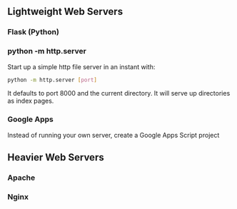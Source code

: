 ## Lightweight Web Servers

### Flask (Python)

### python -m http.server
Start up a simple http file server in an instant with:
```bash
python -m http.server [port]
```
It defaults to port 8000 and the current directory. It will serve up directories as index pages.

### Google Apps
Instead of running your own server, create a Google Apps Script project

## Heavier Web Servers

### Apache

### Nginx
<!--stackedit_data:
eyJoaXN0b3J5IjpbOTMwMTM3Nzk4XX0=
-->